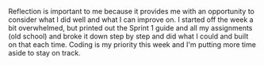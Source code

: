 Reflection is important to me because it provides me with an opportunity to consider what I did well and what I can improve on.
I started off the week a bit overwhelmed, but printed out the Sprint 1 guide and all my assignments (old school) and broke it down step by step and did what I could and built on that each time.
Coding is my priority this week and I'm putting more time aside to stay on track.
